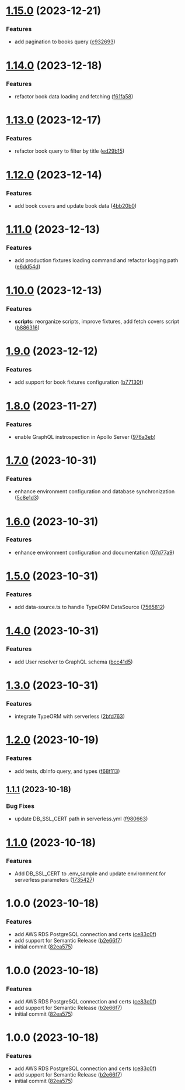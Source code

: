 # [1.15.0](https://github.com/amalv/apollo-server-lambda-postgres/compare/v1.14.0...v1.15.0) (2023-12-21)


### Features

* add pagination to books query ([c932693](https://github.com/amalv/apollo-server-lambda-postgres/commit/c932693c62e9440cf31d7d4b9807340b74a619de))

# [1.14.0](https://github.com/amalv/apollo-server-lambda-postgres/compare/v1.13.0...v1.14.0) (2023-12-18)


### Features

* refactor book data loading and fetching ([f61fa58](https://github.com/amalv/apollo-server-lambda-postgres/commit/f61fa5854fd266e35704fae6ff1120ae688dd4b5))

# [1.13.0](https://github.com/amalv/apollo-server-lambda-postgres/compare/v1.12.0...v1.13.0) (2023-12-17)


### Features

* refactor book query to filter by title ([ed29b15](https://github.com/amalv/apollo-server-lambda-postgres/commit/ed29b1591f9217544252b579a3328fe12526b60e))

# [1.12.0](https://github.com/amalv/apollo-server-lambda-postgres/compare/v1.11.0...v1.12.0) (2023-12-14)


### Features

* add book covers and update book data ([4bb20b0](https://github.com/amalv/apollo-server-lambda-postgres/commit/4bb20b069910a59a1a975be3a4b629bc23e4a859))

# [1.11.0](https://github.com/amalv/apollo-server-lambda-postgres/compare/v1.10.0...v1.11.0) (2023-12-13)


### Features

* add production fixtures loading command and refactor logging path ([e6dd54d](https://github.com/amalv/apollo-server-lambda-postgres/commit/e6dd54d69c7fcce5068634c6228429c70e0c253a))

# [1.10.0](https://github.com/amalv/apollo-server-lambda-postgres/compare/v1.9.0...v1.10.0) (2023-12-13)


### Features

* **scripts:** reorganize scripts, improve fixtures, add fetch covers script ([b886316](https://github.com/amalv/apollo-server-lambda-postgres/commit/b886316c365891f964f46913bd67c609be06fae6))

# [1.9.0](https://github.com/amalv/apollo-server-lambda-postgres/compare/v1.8.0...v1.9.0) (2023-12-12)


### Features

* add support for book fixtures configuration ([b77130f](https://github.com/amalv/apollo-server-lambda-postgres/commit/b77130fee357c4402d1e643be2d1db6c2841de92))

# [1.8.0](https://github.com/amalv/apollo-server-lambda-postgres/compare/v1.7.0...v1.8.0) (2023-11-27)


### Features

* enable GraphQL instrospection in Apollo Server ([976a3eb](https://github.com/amalv/apollo-server-lambda-postgres/commit/976a3eb9d5322b494455432a4a783902277a9d36))

# [1.7.0](https://github.com/amalv/apollo-server-lambda-postgres/compare/v1.6.0...v1.7.0) (2023-10-31)


### Features

* enhance environment configuration and database synchronization ([5c8e1d3](https://github.com/amalv/apollo-server-lambda-postgres/commit/5c8e1d32349a8309e289f7601188b1071b44a19c))

# [1.6.0](https://github.com/amalv/apollo-server-lambda-postgres/compare/v1.5.0...v1.6.0) (2023-10-31)


### Features

* enhance environment configuration and documentation ([07d77a9](https://github.com/amalv/apollo-server-lambda-postgres/commit/07d77a98cab823b9112d6860cf9eb3f3f23f773e))

# [1.5.0](https://github.com/amalv/apollo-server-lambda-postgres/compare/v1.4.0...v1.5.0) (2023-10-31)


### Features

* add data-source.ts to handle TypeORM DataSource ([7565812](https://github.com/amalv/apollo-server-lambda-postgres/commit/756581244429da6fa2f1691085356b3ac69fb2f4))

# [1.4.0](https://github.com/amalv/apollo-server-lambda-postgres/compare/v1.3.0...v1.4.0) (2023-10-31)


### Features

* add User resolver to GraphQL schema ([bcc41d5](https://github.com/amalv/apollo-server-lambda-postgres/commit/bcc41d5d4c64b17d14395ef1791efa57a2ff4b75))

# [1.3.0](https://github.com/amalv/apollo-server-lambda-postgres/compare/v1.2.0...v1.3.0) (2023-10-31)


### Features

* integrate TypeORM with serverless ([2bfd763](https://github.com/amalv/apollo-server-lambda-postgres/commit/2bfd763315094285380d3f371bd87f1de84a69ac))

# [1.2.0](https://github.com/amalv/apollo-server-lambda-postgres/compare/v1.1.1...v1.2.0) (2023-10-19)


### Features

* add tests, dbInfo query, and types ([f68f113](https://github.com/amalv/apollo-server-lambda-postgres/commit/f68f1131f04ccd5b1f82f8881d82523a45deadd4))

## [1.1.1](https://github.com/amalv/apollo-server-lambda-postgres/compare/v1.1.0...v1.1.1) (2023-10-18)


### Bug Fixes

* update DB_SSL_CERT path in serverless.yml ([f980663](https://github.com/amalv/apollo-server-lambda-postgres/commit/f98066327f6e779539fe163fd68d3d52be03cc29))

# [1.1.0](https://github.com/amalv/apollo-server-lambda-postgres/compare/v1.0.0...v1.1.0) (2023-10-18)


### Features

* Add DB_SSL_CERT to .env_sample and update environment for serverless parameters ([1735427](https://github.com/amalv/apollo-server-lambda-postgres/commit/1735427ee9ac0a5982870095608232f1e4fb1ae3))

# 1.0.0 (2023-10-18)


### Features

* add AWS RDS PostgreSQL connection and certs ([ce83c0f](https://github.com/amalv/apollo-server-lambda-postgres/commit/ce83c0fd568e7fcf34a36e6ef2641213140b3d34))
* add support for Semantic Release ([b2e66f7](https://github.com/amalv/apollo-server-lambda-postgres/commit/b2e66f7fe3ff5ccca5c4515015fbc9faf00a14f9))
* initial commit ([82ea575](https://github.com/amalv/apollo-server-lambda-postgres/commit/82ea575e8991500cd06a1bb956c8d16bbadffd81))

# 1.0.0 (2023-10-18)

### Features

- add AWS RDS PostgreSQL connection and certs ([ce83c0f](https://github.com/amalv/apollo-server-lambda-postgres/commit/ce83c0fd568e7fcf34a36e6ef2641213140b3d34))
- add support for Semantic Release ([b2e66f7](https://github.com/amalv/apollo-server-lambda-postgres/commit/b2e66f7fe3ff5ccca5c4515015fbc9faf00a14f9))
- initial commit ([82ea575](https://github.com/amalv/apollo-server-lambda-postgres/commit/82ea575e8991500cd06a1bb956c8d16bbadffd81))

# 1.0.0 (2023-10-18)

### Features

- add AWS RDS PostgreSQL connection and certs ([ce83c0f](https://github.com/amalv/apollo-server-lambda-postgres/commit/ce83c0fd568e7fcf34a36e6ef2641213140b3d34))
- add support for Semantic Release ([b2e66f7](https://github.com/amalv/apollo-server-lambda-postgres/commit/b2e66f7fe3ff5ccca5c4515015fbc9faf00a14f9))
- initial commit ([82ea575](https://github.com/amalv/apollo-server-lambda-postgres/commit/82ea575e8991500cd06a1bb956c8d16bbadffd81))
